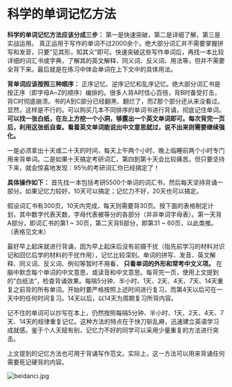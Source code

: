 # 科学的单词记忆方法

**科学的单词记忆方法应该分成三步：** 第一是快速突破，第二是详细了解，第三是实战运用。
真正运用于写作的单词不过2000余个。绝大部分词汇并不需要掌握拼写和发音，只要“见其形，知其义”即可。快速突破这些写作单词后，再找一本比较详细的词汇书或字典，了解其的英文解释、同义词、反义词、用法等，但并不需要全背下来。最后就是在练习中体会单词在上下文中的具体用法。

**背单词应该按照三种顺序：** 正序记忆、逆序记忆和乱序记忆。绝大部分词汇书是按正序（即字母A~Z的顺序）编排的。很多人背A时信心百倍，背B时备受打击，背C时彻底崩溃。书的A到C部分已经翻黑、翻烂了，而Z那个部分还从来没看过。显然，这样是不行的。可以购买几本不同排序的单词书进行背诵，彻底记住单词。**可以找一张白纸，在左上方挖一个小洞，够露出一个英文单词即可。每次背完一页后，利用这张纸自查。看着英文单词能说出中文意思就过，说不出来则需要继续强化。**

一是必须拿出十天或二十天的时间，每天上午两个小时、晚上临睡前两个小时专门用来背单词。二是如果十天搞定考研词汇，第四到第十天会比较痛苦。但只要坚持下来，就会惊喜地发现：95％的考研词汇你已经搞定了！

**具体操作如下：**
首先找一本包括考研5500个单词的词汇书，然后每天坚持背诵一部分。如果记忆力较好，10天可以搞定；记忆力不好，20天也可以搞定。

假设词汇书有300页，10天内完成，每天则需要背30页。按下面的表格制定计划，其中数字代表天数，字母代表被等分的各部分（并非单词字母表）。第一天背A部分，即词汇书的第1 ~ 30页，第二天背B部分，即第31 ~ 60页，以此类推。（表格见文末）

最好早上起床就进行背诵，因为早上起床后没有前摄干扰（指先前学习的材料对识记和回忆后学的材料的干扰作用），记忆比较深刻。单词的拼写、发音、英文解释、同义词、反义词、例句等暂时不用看， **只看单词的外形和常考中文义项。** 在脑中默念每个单词的中文意思，或读音和中文意思。每背完一页，使用上文提到的“白纸法”，检查背诵效果。每隔5分钟、半小时、1天、2天、4天、7天、14天重复之前背的所有单词。开始时要严格按照上述时间进行复习，而第4天以后可在一天中的任何时间复习。14天以后，以14天为周期复习所背内容。

记不住的单词可以抄写在本上，仍然按照每隔5分钟、半小时、1天、2天、4天、7天、14天的规律重复记忆。这种方法的特点在于快刀斩乱麻，迅速建立英语学习成就感。鉴于个人天赋有别，记忆力不好的同学可以采用少量重复的方法进行突击。

上文提到的记忆方法也可用于背诵写作范文。实际上，这一方法可以用来背诵任何需要死记硬背的内容。

![beidanci.jpg](https://upload-images.jianshu.io/upload_images/34893-535df982f3a1b65d.jpg?imageMogr2/auto-orient/strip%7CimageView2/2/w/1240)
